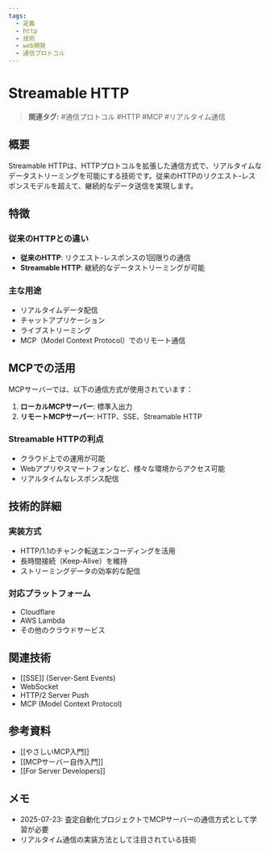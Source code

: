 ```yaml
---
tags:
  - 定義
  - http
  - 技術
  - web開発
  - 通信プロトコル
---
```


# Streamable HTTP

> **関連タグ:** #通信プロトコル #HTTP #MCP #リアルタイム通信

## 概要

Streamable HTTPは、HTTPプロトコルを拡張した通信方式で、リアルタイムなデータストリーミングを可能にする技術です。従来のHTTPのリクエスト-レスポンスモデルを超えて、継続的なデータ送信を実現します。

## 特徴

### 従来のHTTPとの違い
- **従来のHTTP**: リクエスト-レスポンスの1回限りの通信
- **Streamable HTTP**: 継続的なデータストリーミングが可能

### 主な用途
- リアルタイムデータ配信
- チャットアプリケーション
- ライブストリーミング
- MCP（Model Context Protocol）でのリモート通信

## MCPでの活用

MCPサーバーでは、以下の通信方式が使用されています：

1. **ローカルMCPサーバー**: 標準入出力
2. **リモートMCPサーバー**: HTTP、SSE、Streamable HTTP

### Streamable HTTPの利点
- クラウド上での運用が可能
- Webアプリやスマートフォンなど、様々な環境からアクセス可能
- リアルタイムなレスポンス配信

## 技術的詳細

### 実装方式
- HTTP/1.1のチャンク転送エンコーディングを活用
- 長時間接続（Keep-Alive）を維持
- ストリーミングデータの効率的な配信

### 対応プラットフォーム
- Cloudflare
- AWS Lambda
- その他のクラウドサービス

## 関連技術

- [[SSE]] (Server-Sent Events)
- WebSocket
- HTTP/2 Server Push
- MCP (Model Context Protocol)

## 参考資料

- [[やさしいMCP入門]]
- [[MCPサーバー自作入門]]
- [[For Server Developers]]

## メモ

- 2025-07-23: 査定自動化プロジェクトでMCPサーバーの通信方式として学習が必要
- リアルタイム通信の実装方法として注目されている技術 